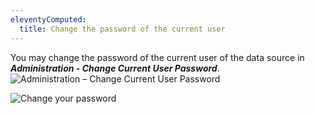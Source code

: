 ```yaml
---
eleventyComputed:
  title: Change the password of the current user
---
```

You may change the password of the current user of the data source in ***Administration - Change Current User Password***.
![Administration – Change Current User Password](https://cdnweb.devolutions.net/docs/docs_en_rdm_mac_clip10450.png)

![Change your password](https://cdnweb.devolutions.net/docs/docs_en_rdm_mac_clip10135.png)
